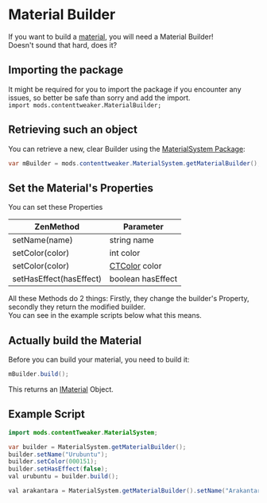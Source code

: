 # Material Builder

If you want to build a [material](/Mods/ContentTweaker/Materials/Materials/Material/), you will need a Material Builder!  
Doesn't sound that hard, does it?


## Importing the package
It might be required for you to import the package if you encounter any issues, so better be safe than sorry and add the import.  
`import mods.contenttweaker.MaterialBuilder;` 

## Retrieving such an object
You can retrieve a new, clear Builder using the [MaterialSystem Package](/Mods/ContentTweaker/Materials/MaterialSystem/):

```JAVA
var mBuilder = mods.contenttweaker.MaterialSystem.getMaterialBuilder();
```

## Set the Material's Properties

You can set these Properties

| ZenMethod               | Parameter                                                       |
|-------------------------|-----------------------------------------------------------------|
| setName(name)           | string name                                                     |
| setColor(color)         | int color                                                       |
| setColor(color)         | [CTColor](/Mods/ContentTweaker/Vanilla/Types/Color/Color/) color |
| setHasEffect(hasEffect) | boolean hasEffect                                               |

All these Methods do 2 things: Firstly, they change the builder's Property, secondly they return the modified builder.  
You can see in the example scripts below what this means.

## Actually build the Material
Before you can build your material, you need to build it:
```JAVA
mBuilder.build();
```
This returns an [IMaterial](/Mods/ContentTweaker/Materials/Materials/Material/) Object.

## Example Script
```JAVA
import mods.contentTweaker.MaterialSystem;

var builder = MaterialSystem.getMaterialBuilder();
builder.setName("Urubuntu");
builder.setColor(000151);
builder.setHasEffect(false);
val urubuntu = builder.build();

val arakantara = MaterialSystem.getMaterialBuilder().setName("Arakantara").setColor(15592941).setHasEffect(true).build();
```